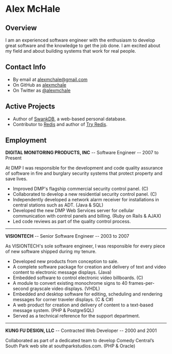 Alex McHale
===========

Overview
--------

I am an experienced software engineer with the enthusiasm to develop great
software and the knowledge to get the job done. I am excited about my field and
about building systems that work for real people.

Contact Info
------------

* By email at [alexmchale@gmail.com](mailto:alexmchale@gmail.com)
* On GitHub as [alexmchale](http://github.com/alexmchale)
* On Twitter as [@alexmchale](http://twitter.com/alexmchale)

Active Projects
---------------

* Author of [SwankDB](https://swankdb.com), a web-based personal database.
* Contributor to [Redis](http://code.google.com/p/redis/) and author of
  [Try Redis](http://try.redis-db.com).

Employment
----------

**DIGITAL MONITORING PRODUCTS, INC**
-- Software Engineer --
2007 to Present

At DMP I was responsible for the development and code quality assurance of
software in fire and burglary security systems that protect property and save
lives.

* Improved DMP's flagship commercial security control panel. (C)
* Collaborated to develop a new residential security control panel. (C)
* Independently developed a network alarm receiver for installations in
  central stations such as ADT. (Java & SQL)
* Developed the new DMP Web Services server for cellular communication
  with control panels and billing. (Ruby on Rails & AJAX)
* Led code reviews as part of the quality control process.

---

**VISIONTECH**
-- Senior Software Engineer --
2003 to 2007

As VISIONTECH's sole software engineer, I was responsible for every piece of
new software shipped during my tenure.

* Developed new products from conception to sale.
* A complete software package for creation and delivery of text and video
  content to electronic message displays. (Java)
* Embedded software to control electronic video billboards. (C)
* A module to convert existing monochrome signs to 40 frames-per-second
  grayscale video displays. (VHDL)
* Embedded and desktop software for editing, scheduling and rendering
  messages for corner traveler displays. (C & C#)
* A web product for creation and delivery of content to a text-based
  message system. (PHP & PostgreSQL)
* Served as a technical reference for the support department.

---

**KUNG FU DESIGN, LLC**
-- Contracted Web Developer --
2000 and 2001

Collaborated as part of a dedicated team to develop Comedy Central’s South Park
web site at southparkstudios.com. (PHP & Oracle)

